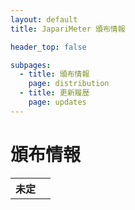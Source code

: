 ```yaml
---
layout: default
title: JapariMeter 頒布情報

header_top: false

subpages:
  - title: 頒布情報
    page: distribution
  - title: 更新履歴
    page: updates
---
```


# 頒布情報

<table class="spec-table">
  <tbody>
    <tr>
      <th>未定</th>
      <td></td>
    </tr>
  </tbody>
</table>
